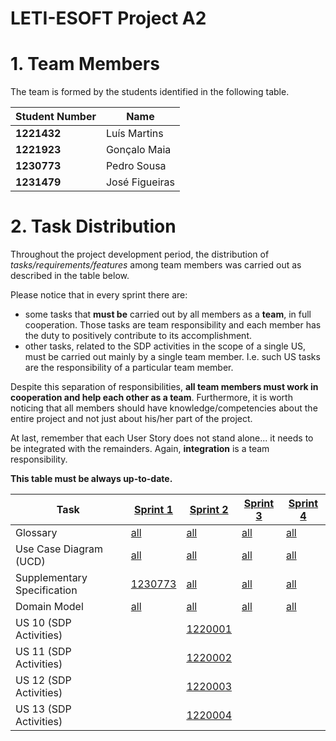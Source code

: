 # LETI-ESOFT Project A2

# 1. Team Members

The team is formed by the students identified in the following table.


| Student Number	 | Name           |
|-----------------|----------------|
| **1221432**     | Luís Martins   |
| **1221923**     | Gonçalo Maia   |
| **1230773**     | Pedro Sousa    |
| **1231479**     | José Figueiras |


# 2. Task Distribution ###

Throughout the project development period, the distribution of _tasks/requirements/features_ among team members was carried out as described in the table below.

Please notice that in every sprint there are:

- some tasks that **must be** carried out by all members as a **team**, in full cooperation. Those tasks are team responsibility and each member has the duty to positively contribute to its accomplishment.
- other tasks, related to the SDP activities in the scope of a single US, must be carried out mainly by a single team member. I.e. such US tasks are the responsibility of a particular team member.

Despite this separation of responsibilities, **all team members must work in cooperation and help each other as a team**.
Furthermore, it is worth noticing that all members should have knowledge/competencies about the entire project and not just about his/her part of the project.

At last, remember that each User Story does not stand alone... it needs to be integrated with the remainders. Again, **integration** is a team responsibility.

**This table must be always up-to-date.**

| Task                        | [Sprint 1](Sprint1/README.md)                | [Sprint 2](Sprint2/README.md)               | [Sprint 3](Sprint3/README.md)               | [Sprint 4](Sprint4/README.md)               |
|-----------------------------|----------------------------------------------|---------------------------------------------|---------------------------------------------|---------------------------------------------|
| Glossary                    | [all](Sprint1/Global_Artifacts/Glossary.md)  | [all](Sprint2/Global_Artifacts/Glossary.md) | [all](Sprint3/Global_Artifacts/Glossary.md) | [all](Sprint4/Global_Artifacts/Glossary.md) |
| Use Case Diagram (UCD)      | [all](Sprint1/Global_Artifacts/UCD.md)       | [all](Sprint2/Global_Artifacts/UCD.md)      | [all](Sprint3/Global_Artifacts/UCD.md)      | [all](Sprint4/Global_Artifacts/UCD.md)      |
| Supplementary Specification | [1230773](Sprint1/Global_Artifacts/FURPS.md) | [all](Sprint2/Global_Artifacts/FURPS.md)    | [all](Sprint3/Global_Artifacts/FURPS.md)    | [all](Sprint4/Global_Artifacts/FURPS.md)    |
| Domain Model                | [all](Sprint1/Global_Artifacts/DM.md)        | [all](Sprint2/Global_Artifacts/DM.md)       | [all](Sprint3/Global_Artifacts/DM.md)       | [all](Sprint4/Global_Artifacts/DM.md)       |
| US 10 (SDP Activities)      |                                              | [1220001](Sprint2/US10/US10.md)             |                                             |                                             |
| US 11 (SDP Activities)      |                                              | [1220002](Sprint2/US11/US11.md)             |                                             |                                             |
| US 12 (SDP Activities)      |                                              | [1220003](Sprint2/US12/US12.md)             |                                             |                                             |
| US 13 (SDP Activities)      |                                              | [1220004](Sprint2/US13/US13.md)             |                                             |                                             |